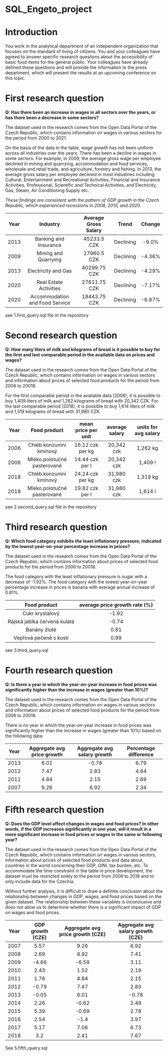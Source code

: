 # SQL_Engeto_project

# Introduction

You work in the analytical department of an independent organization that focuses on the standard of living of citizens. You and your colleagues have agreed to answer specific research questions about the accessibility of basic food items for the general public. Your colleagues have already defined these questions and will provide the information to the press department, which will present the results at an upcoming conference on this topic.

# First research question 

**Q: Has there been an increase in wages in all sectors over the years, or has there been a decrease in some sectors?**

The dataset used in the research comes from the Open Data Portal of the Czech Republic, which contains information on wages in various sectors for the period from 2000 to 2021.

On the basis of the data in the table, wage growth has not been uniform across all industries over the years. There has been a decline in wages in some sectors. For example, in 2009, the average gross wage per employee declined in mining and quarrying, accommodation and food services, wholesale and retail trade, and agriculture, forestry and fishing. In 2013, the average gross salary per employee declined in most industries including Cultural, Entertainment and Recreational Activities, Financial and Insurance Activities, Professional, Scientific and Technical Activities, and Electricity, Gas, Steam, Air Conditioning Supply etc.

_These findings are consistent with the pattern of GDP growth in the Czech Republic, which experienced recessions in 2008, 2013, and 2020._


| Year | Industry |	Average Gross Salary | Trend |	Change 
| :---: | :---: | :---: | :---: | :---: |
| 2013 | Banking and Insurance |	45233.5 CZK | Declining |	-9.0%
| 2009 | Mining and Quarrying |	27960.5 CZK |	Declining |	-4.36%
| 2013 | Electricity and Gas |	40299.75 CZK |	Declining |	-4.29%
| 2020 |	Real Estate Activities |	27611.75 CZK |	Declining |	-7.17%
| 2020 |	Accommodation and Food Service |	18443.75 CZK |	Declining |	-6.87%

see 1.first_query.sql file in the repository

# Second research question

**Q: How many liters of milk and kilograms of bread is it possible to buy for the first and last comparable period in the available data on prices and wages?**

The dataset used in the research comes from the Open Data Portal of the Czech Republic, which contains information on wages in various sectors and information about prices of selected food products for the period from 2006 to 20018.

For the first comparable period in the available data (2006), it is possible to buy 1,409 liters of milk and 1,262 kilograms of bread with 20,342 CZK. For the last comparable period (2018), it is possible to buy 1,614 liters of milk and 1,319 kilograms of bread with 31,980 CZK.

| Year | Food product |	mean price per unit| average salary |	units for avg salary
| :---: | :---: | :---: | :---: | :---: |
| 2006 | Chléb konzumní kmínový |	16.12 czk per kg | 20,342 czk|	1,262 kg
| 2006 | Mléko polotučné pasterované |	14.44 czk per l |	20,342 czk|	1,409 l
| 2018 | Chléb konzumní kmínový |	24.24 czk per kg |	31,980 czk |	1,319 kg
| 2018 | Mléko polotučné pasterované |	19.82 czk per l |	31,980 czk |	1,614 l

see 2.second_query.sql file in the repository

# Third research question

**Q: Which food category exhibits the least inflationary pressure, indicated by the lowest year-on-year percentage increase in prices?**

The dataset used in the research comes from the Open Data Portal of the Czech Republic, which contains information about prices of selected food products  for the period from 2006 to 20018.

The food category with the least inflationary pressure is  sugar with a decrease of -1.92%. The food category with the lowest year-on-year percentage increase in prices is banana with average annual increase of 0.81%.

| Food product | average price growth rate (%)
| :---: | :---: |
| Cukr krystalový| -1.92 | 
| Rajská jablka červená kulatá | -0.74 |	
| Banány žluté | 0.81 |	
| Vepřová pečeně s kostí | 0.99 |	

see 3.third_query.sql

# Fourth research question 

**Q: Is there a year in which the year-on-year increase in food prices was significantly higher than the increase in wages (greater than 10%)?**

The dataset used in the research comes from the Open Data Portal of the Czech Republic, which contains information on wages in various sectors and information about prices of selected food products for the period from 2006 to 20018. 

There is no year in which the year-on-year increase in food prices was significantly higher than the increase in wages (greater than 10%) based on the following data:

| Year | Aggregate avg price growth |	Aggregate avg salary growth| Percentage difference
| :---: | :---: | :---: | :---: | 
| 2013 | 6.01 |	-0.78 | 6.79|	
| 2012 | 7.47 |	2.83 |	4.64|	
| 2011 | 4.84 |	2.15 |	2.69 |
| 2007 | 9.26 |	6.92 |	2.34 |	

# Fifth research question 

**Q: Does the GDP level affect changes in wages and food prices? In other words, if the GDP increases significantly in one year, will it result in a more significant increase in food prices or wages in the same or following year?**

The dataset used in the research comes from the Open Data Portal of the Czech Republic, which contains information on wages in various sectors, information about prices of selected food products and data about countries in the world concerning their GDP, GINI, tax burden, etc. To accommodate the time constraint in the table in price development, the dataset must be restricted solely to the period from 2006 to 2018 and to only include data for the Czechia.

Without further analysis, it is difficult to draw a definite conclusion about the relationship between changes in GDP, wages, and food prices based on the given dataset. The relationship between these variables is inconclusive and does not allow us to determine whether there is a significant impact of GDP on wages and food prices.

| Year | GDP growth (CZE) | Aggregate avg price growth (CZE)|	Aggregate avg salary growth (CZE)|
| :---: | :---: | :---: | :---: | 
| 2007|	5.57|	9.26|	6.92|
|2008|	2.69|	8.92|	7.41|
|2009|	-4.66|	-6.59|	3.11|
|2010|	2.43|	1.52|	2.19|
|2011|	1.76|	4.84|	2.15|
|2012|	-0.79|	7.47|	2.83|
|2013|	-0.05|	6.01|	-0.78|
|2014|	2.26|	-0.62|	2.49|
|2015|	5.39|	-0.69|	2.78|
|2016|2.54|	-1.4|	3.97|
|2017|	5.17|	7.06|	6.73|
|2018|	3.2|	2.41|	7.67|

See 5.fifth_query.sql 









